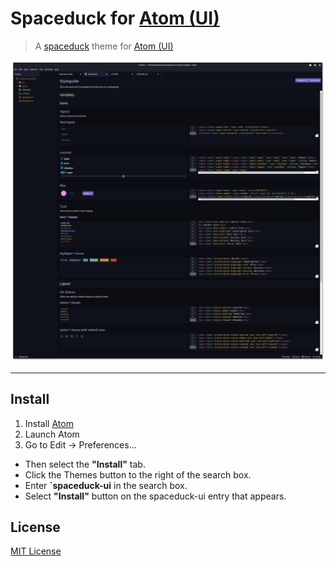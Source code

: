 # Spaceduck for [Atom (UI)](https://atom.io/)

> A [spaceduck](https://github.com/pineapplegiant/spaceduck) theme for [Atom (UI)](https://atom.io/)

![Screenshot](https://raw.githubusercontent.com/bigpick/spaceduck-atom-ui/main/screenshot.png)

---

## Install

1. Install [Atom](https://atom.io)
2. Launch Atom
3. Go to Edit -> Preferences...
  * Then select the **"Install"** tab.
  * Click the Themes button to the right of the search box.
  * Enter **`spaceduck-ui** in the search box.
  * Select **"Install"** button on the spaceduck-ui entry that appears.

## License

[MIT License](https://github.com/bigpick/spaceduck-atom-ui/blob/main/LICENSE)

